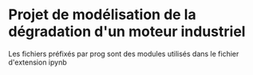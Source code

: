# Projet de modélisation de la dégradation d'un moteur industriel
Les fichiers préfixés par prog sont des modules utilisés dans le fichier d'extension ipynb
